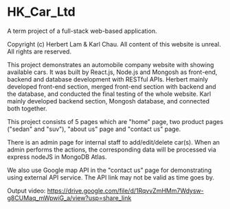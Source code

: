 # HK_Car_Ltd
A term project of a full-stack web-based application.

Copyright (c) Herbert Lam & Karl Chau. All content of this website is unreal. All rights are reserved. 

This project demonstrates an automobile company website with showing available cars. It was built by React.js, Node.js and Mongosh as front-end, backend and database development with RESTful APIs. Herbert mainly developed front-end section, merged front-end section with backend and the database, and conducted the final testing of the whole website. Karl mainly developed backend section, Mongosh database, and connected both together.

This project consists of 5 pages which are "home" page, two product pages ("sedan" and "suv"), "about us" page and "contact us" page.

There is an admin page for internal staff to add/edit/delete car(s). When an admin performs the actions, the corresponding data will be processed via express nodeJS in MongoDB Atlas.

We also use Google map API in the "contact us" page for demonstrating using external API service. The API link may not be valid as time goes by.

Output video: https://drive.google.com/file/d/1RqvvZmHMm7Wdysw-g8CUMaq_mWpwiG_a/view?usp=share_link
